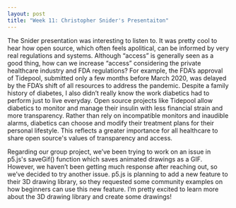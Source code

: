 ```yaml
---
layout: post
title: "Week 11: Christopher Snider's Presentaiton"
---
```

The Snider presentation was interesting to listen to. It was pretty cool to hear how open source, which often feels apolitical, can be informed by very real regulations and systems. Although “access” is generally seen as a good thing, how can we increase “access” considering the private healthcare industry and FDA regulations? For example, the FDA’s approval of Tidepool, submitted only a few months before March 2020, was delayed by the FDA’s shift of all resources to address the pandemic. Despite a family history of diabetes, I also didn’t really know the work diabetics had to perform just to live everyday. Open source projects like Tidepool allow diabetics to monitor and manage their insulin with less financial strain and more transparency. Rather than rely on incompatible monitors and inaudible alarms, diabetics can choose and modify their treatment plans for their personal lifestyle. This reflects a greater importance for all healthcare to share open source's values of transparency and access.

<!--more-->

Regarding our group project, we’ve been trying to work on an issue in p5.js's saveGif() function which saves animated drawings as a GIF. However, we haven’t been getting much response after reaching out, so we’ve decided to try another issue. p5.js is planning to add a new feature to their 3D drawing library, so they requested some community examples on how beginners can use this new feature. I’m pretty excited to learn more about the 3D drawing library and create some drawings!
